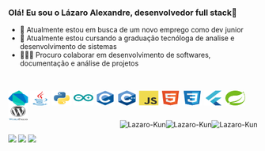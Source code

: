 ### Olá! Eu sou o Lázaro Alexandre, desenvolvedor full stack👋


- 🔭 Atualmente estou em busca de um novo emprego como dev junior
- 🌱 Atualmente estou cursando a graduação tecnóloga de analise e desenvolvimento de sistemas
- 🧑🏻‍💻 Procuro colaborar em desenvolvimento de softwares, documentação e análise de projetos

##

<div style="display: inline_block"><br>
    <div>
      <img align="center" alt="Lazaro-Dart" height="30" width="40" src="https://raw.githubusercontent.com/devicons/devicon/master/icons/dart/dart-original.svg">
      <img align="center" alt="Lazaro-Java" height="30" width="40" src="https://raw.githubusercontent.com/devicons/devicon/master/icons/java/java-original.svg">
      <img align="center" alt="Lazaro-Python" height="30" width="40" src="https://raw.githubusercontent.com/devicons/devicon/master/icons/python/python-original.svg">
      <img align="center" alt="Lazaro-Arduino" height="30" width="40" src="https://raw.githubusercontent.com/devicons/devicon/master/icons/arduino/arduino-original.svg">
      <img align="center" alt="Lazaro-C" height="30" width="40" src="https://raw.githubusercontent.com/devicons/devicon/master/icons/c/c-original.svg">
      <img align="center" alt="Lazaro-Cplusplus" height="30" width="40" src="https://raw.githubusercontent.com/devicons/devicon/master/icons/cplusplus/cplusplus-original.svg">
      <img align="center" alt="Lazaro-Js" height="30" width="40" src="https://raw.githubusercontent.com/devicons/devicon/master/icons/javascript/javascript-original.svg">
      <img align="center" alt="Lazaro-HTML" height="30" width="40" src="https://raw.githubusercontent.com/devicons/devicon/master/icons/html5/html5-original.svg">
      <img align="center" alt="Lazaro-CSS" height="30" width="40" src="https://raw.githubusercontent.com/devicons/devicon/master/icons/css3/css3-original.svg">
      <img align="center" alt="Lazaro-Flutter" height="30" width="40" src="https://raw.githubusercontent.com/devicons/devicon/master/icons/flutter/flutter-original.svg">
      <img align="center" alt="Lazaro-Spring" height="30" width="40" src="https://raw.githubusercontent.com/devicons/devicon/master/icons/spring/spring-original.svg">
      <img align="center" alt="Lazaro-Wordpress" height="30" width="40" src="https://raw.githubusercontent.com/devicons/devicon/master/icons/wordpress/wordpress-original.svg">
    </div>
    <div>
        <img align="right" alt="Lazaro-Kun" height="70" src="https://lh3.googleusercontent.com/a/ACg8ocKWVOMTYWZ5zhfPc77SJfjOVft03i6j86tNkrVO3q7If9CSUeJIVLIUCRLYsWr0auF0emnDXP6GuBIosb_wuAZgpjq4ZKZO=s288-c-no">
        <img align="right" alt="Lazaro-Kun" height="70" src="https://lh3.googleusercontent.com/a/ACg8ocJa8urZNsmxv0C57yFBk8G1icI463odOyjdkPDtDTWbTbhTz-Q=s288-c-no">
        <img align="right" alt="Lazaro-Kun" height="70" src="https://lh3.googleusercontent.com/a/ACg8ocJJ2VULCYBRO2acYCxHgS3nSITpxa8449z-B0IadeKSPA1TvME=s288-c-no">
    </div>
</div>

##

<div> 
  <a href="https://www.linkedin.com/in/l%C3%A1zaro-alexandre-92278a233?utm_source=share&utm_campaign=share_via&utm_content=profile&utm_medium=android_app" target="_blank"><img src="https://img.shields.io/badge/-LinkedIn-%230077B5?style=for-the-badge&logo=linkedin&logoColor=white" target="_blank"></a> 
  <a href="https://www.instagram.com/homolazarus/" target="_blank"><img src="https://img.shields.io/badge/-Instagram-%23E4405F?style=for-the-badge&logo=instagram&logoColor=white" target="_blank"></a>
  <a href = "mailto:lazaroalexandre.dev@gmail.com"><img src="https://img.shields.io/badge/-Gmail-%23333?style=for-the-badge&logo=gmail&logoColor=white" target="_blank"> 
  </a>
</div>
